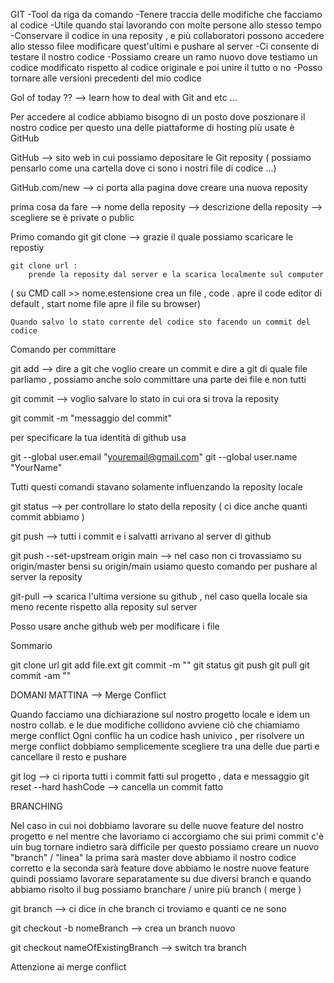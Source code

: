 GIT
-Tool da riga da comando
-Tenere traccia delle modifiche che facciamo al codice
-Utile quando stai lavorando con molte persone allo stesso tempo
-Conservare il codice in una reposity , e più collaboratori possono accedere allo stesso filee modificare quest'ultimi e pushare al server
-Ci consente di testare il nostro codice
-Possiamo creare un ramo nuovo dove testiamo un codice modificato rispetto al codice originale e poi unire il tutto o no
-Posso tornare alle versioni precedenti del mio codice

Gol of today ?? --> learn how to deal with Git and etc ...

Per accedere al codice abbiamo bisogno di un posto dove poszionare il nostro codice per questo una delle piattaforme di hosting più usate è GitHub

GitHub --> sito web in cui possiamo depositare le Git reposity ( possiamo pensarlo come una cartella dove ci sono i nostri file di codice ...)

GitHub.com/new --> ci porta alla pagina dove creare una nuova reposity

prima cosa da fare --> nome della reposity
--> descrizione della reposity
--> scegliere se è private o public

Primo comando git
git clone --> grazie il quale possiamo scaricare le repostiy

    git clone url :
        prende la reposity dal server e la scarica localmente sul computer

( su CMD call >> nome.estensione crea un file , code . apre il code editor di default , start nome file apre il file su browser)

    Quando salvo lo stato corrente del codice sto facendo un commit del codice

Comando per committare

git add --> dire a git che voglio creare un commit e dire a git di quale file parliamo , possiamo anche solo committare una parte dei file e non tutti

git commit --> voglio salvare lo stato in cui ora si trova la reposity

git commit -m "messaggio del commit"

per specificare la tua identità di github usa

git --global user.email "youremail@gmail.com"
git --global user.name "YourName"

Tutti questi comandi stavano solamente influenzando la reposity locale

git status --> per controllare lo stato della reposity ( ci dice anche quanti commit abbiamo )

git push --> tutti i commit e i salvatti arrivano al server di github

git push --set-upstream origin main --> nel caso non ci trovassiamo su origin/master bensi su origin/main usiamo questo comando per pushare al server la reposity

git-pull --> scarica l'ultima versione su github , nel caso quella locale sia meno recente rispetto alla reposity sul server

Posso usare anche github web per modificare i file

Sommario

git clone url
git add file.ext
git commit -m ""
git status
git push
git pull
git commit -am ""

DOMANI MATTINA --> Merge Conflict

Quando facciamo una dichiarazione sul nostro progetto locale e idem un nostro collab. e le due modifiche collidono avviene ciò che chiamiamo merge conflict
Ogni conflic ha un codice hash univico , per risolvere un merge conflict dobbiamo semplicemente scegliere tra una delle due parti e cancellare il resto e pushare

git log --> ci riporta tutti i commit fatti sul progetto , data e messaggio
git reset --hard hashCode --> cancella un commit fatto

BRANCHING

Nel caso in cui noi dobbiamo lavorare su delle nuove feature del nostro progetto e nel mentre che lavoriamo ci accorgiamo che sui primi commit c'è uin bug tornare indietro sarà difficile per questo possiamo creare un nuovo "branch" / "linea" la prima sarà master dove abbiamo il nostro codice corretto e la seconda sarà feature dove abbiamo le nostre nuove feature
quindi possiamo lavorare separatamente su due diversi branch e quando abbiamo risolto il bug possiamo branchare / unire più branch ( merge )

git branch --> ci dice in che branch ci troviamo e quanti ce ne sono

git checkout -b nomeBranch --> crea un branch nuovo

git checkout nameOfExistingBranch --> switch tra branch

Attenzione ai merge conflict
